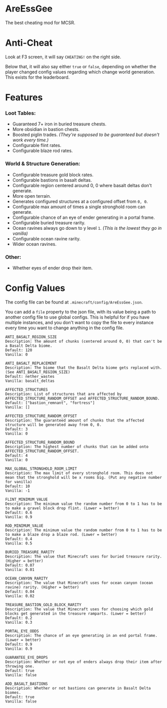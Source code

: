 # AreEssGee

The best cheating mod for MCSR.

# Anti-Cheat

Look at F3 screen, it will say `CHEATING!` on the right side.

Below that, it will also say either `true` or `false`, depending on whether the player changed config values regarding which change world generation.
This exists for the leaderboard.

# Features

### Loot Tables:
- Guaranteed 7+ iron in buried treasure chests.
- More obsidian in bastion chests.
- Boosted piglin trades. *(They're supposed to be guaranteed but doesn't work every time.)*
- Configurable flint rates.
- Configurable blaze rod rates.

### World & Structure Generation:
- Configurable treasure gold block rates.
- Configurable bastions in basalt deltas.
- Configurable region centered around 0, 0 where basalt deltas don't generate.
- More open terrain.
- Generates configured structures at a configured offset from `0, 0`.
- Configurable max amount of times a single stronghold room can generate.
- Configurable chance of an eye of ender generating in a portal frame.
- Configurable buried treasure rarity.
- Ocean ravines always go down to y level `1`. *(This is the lowest they go in vanilla)*
- Configurable ocean ravine rarity.
- Wider ocean ravines.

### Other:
- Whether eyes of ender drop their item.

# Config Values

The config file can be found at `.minecraft/config/AreEssGee.json`.

You can add a `file` property to the json file, with its value being a path to another config file to use global configs.
This is helpful for if you have multiple instances, and you don't want to copy the file to every instance every time you want to change anything in the config file.

```
ANTI_BASALT_REGION_SIZE
Description: The amount of chunks (centered around 0, 0) that can't be a Basalt Delta biome.
Default: 120
Vanilla: 0
```

```
ANTI_BASALT_REPLACEMENT
Description: The biome that the Basalt Delta biome gets replaced with. (See ANTI_BASALT_REGION_SIZE)
Default: nether_wastes
Vanilla: basalt_deltas
```

```
AFFECTED_STRUCTURES
Description: List of structures that are affected by AFFECTED_STRUCTURE_RANDOM_OFFSET and AFFECTED_STRUCTURE_RANDOM_BOUND.
Default: ["bastion_remnant", "fortress"]
Vanilla: []
```

```
AFFECTED_STRUCTURE_RANDOM_OFFSET
Description: The guaranteed amount of chunks that the affected structure will be generated away from 0, 0.
Default: 3
Vanilla: 0
```

```
AFFECTED_STRUCTURE_RANDOM_BOUND
Description: The highest number of chunks that can be added onto AFFECTED_STRUCTURE_RANDOM_OFFSET.
Default: 4
Vanilla: 0
```

```
MAX_GLOBAL_STRONGHOLD_ROOM_LIMIT
Description: The max limit of every stronghold room. This does not mean that the stronghold will be x rooms big. (Put any negative number for vanilla)
Default: 10
Vanilla: -1
```

<div id="flint_minimum_value">

```
FLINT_MINIMUM_VALUE
Description: The minimum value the random number from 0 to 1 has to be to make a gravel block drop flint. (Lower = better)
Default: 0.6
Vanilla: 0.9
```

</div>

<div id="rod_minimum_value">

```
ROD_MINIMUM_VALUE
Description: The minimum value the random number from 0 to 1 has to be to make a blaze drop a blaze rod. (Lower = better)
Default: 0.4
Vanilla: 0.5
```

</div>

```
BURIED_TREASURE_RARITY
Description: The value that Minecraft uses for buried treasure rarity. (Higher = better)
Default: 0.07
Vanilla: 0.01
```

```
OCEAN_CANYON_RARITY
Description: The value that Minecraft uses for ocean canyon (ocean ravine) rarity. (Higher = better)
Default: 0.04
Vanilla: 0.02
```

```
TREASURE_BASTION_GOLD_BLOCK_RARITY
Description: The value that Minecraft uses for choosing which gold blocks get generated in the treasure ramparts. (Lower = better)
Default: 0.2
Vanilla: 0.3
```

```
PORTAL_EYE_ODDS
Description: The chance of an eye generating in an end portal frame. (Lower = better)
Default: 0.9
Vanilla: 0.9
```

```
GUARANTEE_EYE_DROPS
Description: Whether or not eye of enders always drop their item after throwing one.
Default: true
Vanilla: false
```

```
ADD_BASALT_BASTIONS
Description: Whether or not bastions can generate in Basalt Delta biomes.
Default: true
Vanilla: false
```
